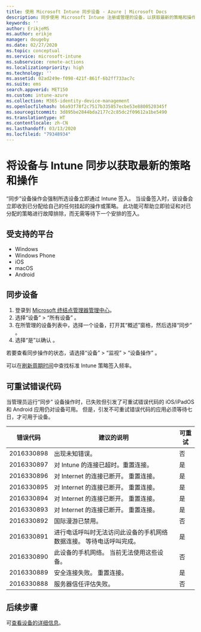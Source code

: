 ```yaml
---
title: 使用 Microsoft Intune 同步设备 - Azure | Microsoft Docs
description: 同步使用 Microsoft Intune 注册或管理的设备，以获取最新的策略和操作。 包括使用 Azure 门户进行同步的步骤，并且列出了可以重试的错误代码。
keywords: ''
author: ErikjeMS
ms.author: erikje
manager: dougeby
ms.date: 02/27/2020
ms.topic: conceptual
ms.service: microsoft-intune
ms.subservice: remote-actions
ms.localizationpriority: high
ms.technology: ''
ms.assetid: 02ad249e-f098-421f-861f-6b2ff733ac7c
ms.suite: ems
search.appverid: MET150
ms.custom: intune-azure
ms.collection: M365-identity-device-management
ms.openlocfilehash: b6a93f78f2c7517b335857ecbe53e8800520345f
ms.sourcegitcommit: 3d895be2844bda2177c2c85dc2f09612a1be5490
ms.translationtype: HT
ms.contentlocale: zh-CN
ms.lasthandoff: 03/13/2020
ms.locfileid: "79348934"
---
```

# <a name="sync-devices-to-get-the-latest-policies-and-actions-with-intune"></a>将设备与 Intune 同步以获取最新的策略和操作


 “同步”设备操作会强制所选设备立即通过 Intune 签入。 当设备签入时，该设备会立即收到已分配给自己的任何挂起的操作或策略。 此功能可帮助立即验证和对已分配的策略进行故障排除，而无需等待下一个安排的签入。

## <a name="supported-platforms"></a>受支持的平台

- Windows
- Windows Phone
- iOS
- macOS
- Android

## <a name="sync-a-device"></a>同步设备

1. 登录到 [Microsoft 终结点管理器管理中心](https://go.microsoft.com/fwlink/?linkid=2109431)。 
3. 选择“设备” > “所有设备”   。
4. 在所管理的设备列表中，选择一个设备，打开其“概述”窗格，然后选择“同步”   。
5. 选择“是”以确认  。

若要查看同步操作的状态，请选择“设备” > “监视” > “设备操作”    。

可以在[刷新周期时间](../configuration/device-profile-troubleshoot.md#how-long-does-it-take-for-devices-to-get-a-policy-profile-or-app-after-they-are-assigned)中查找标准 Intune 策略签入频率。

## <a name="retryable-error-codes"></a>可重试错误代码

当管理员运行“同步”  设备操作时，已失败但引发了可重试错误代码的 iOS/iPadOS 和 Android 应用仍对设备可用。 但是，引发不可重试错误代码的应用必须等待七日，才可用于设备。


| 错误代码  | 建议的说明 | 可重试 |
|---|---|---|
| 2016330898 | 出现未知错误。 | 否 |
| 2016330897 | 对 Intune 的连接已超时。重置连接。 | 是 |
| 2016330896 | 对 Internet 的连接已断开。 重置连接。 | 是 |
| 2016330895 | 对 Internet 的连接已断开。 重置连接。 | 是 |
| 2016330894 | 对 Internet 的连接已断开。 重置连接。 | 是 |
| 2016330893 | 对 Internet 的连接已断开。 重置连接。 | 是|
| 2016330892 | 国际漫游已禁用。 | 否|
| 2016330891 | 进行电话呼叫时无法访问此设备的手机网络数据连接。 等待电话呼叫完成。 | 是|
| 2016330890 | 此设备的手机网络。 当前无法使用这些设备。 | 否|
| 2016330889 | 安全连接失败。 重置连接。 | 是|
| 2016330888 | 服务器信任评估失败。 | 否|

## <a name="next-steps"></a>后续步骤

可[查看设备的详细信息](device-inventory.md)。
 
